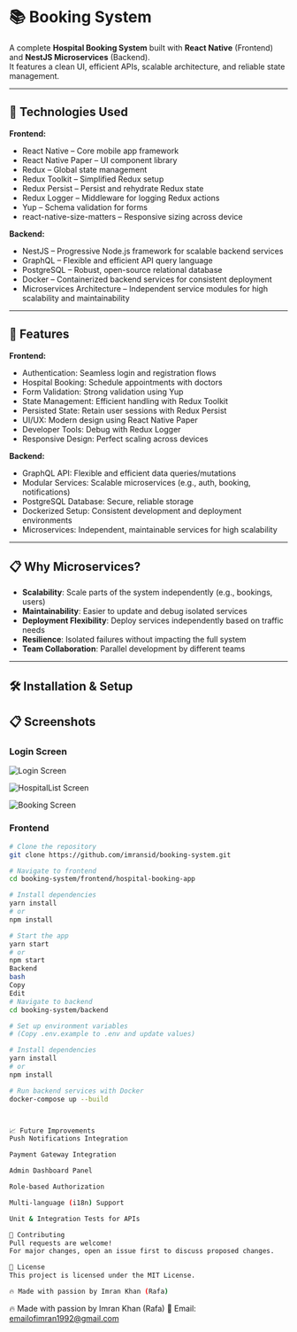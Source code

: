 # 📚 Booking System

A complete **Hospital Booking System** built with **React Native** (Frontend) and **NestJS Microservices** (Backend).  
It features a clean UI, efficient APIs, scalable architecture, and reliable state management.

---

## 🚀 Technologies Used

**Frontend:**

- React Native – Core mobile app framework
- React Native Paper – UI component library
- Redux – Global state management
- Redux Toolkit – Simplified Redux setup
- Redux Persist – Persist and rehydrate Redux state
- Redux Logger – Middleware for logging Redux actions
- Yup – Schema validation for forms
- react-native-size-matters – Responsive sizing across device

**Backend:**

- NestJS – Progressive Node.js framework for scalable backend services
- GraphQL – Flexible and efficient API query language
- PostgreSQL – Robust, open-source relational database
- Docker – Containerized backend services for consistent deployment
- Microservices Architecture – Independent service modules for high scalability and maintainability

---

## 🎯 Features

**Frontend:**

- Authentication: Seamless login and registration flows
- Hospital Booking: Schedule appointments with doctors
- Form Validation: Strong validation using Yup
- State Management: Efficient handling with Redux Toolkit
- Persisted State: Retain user sessions with Redux Persist
- UI/UX: Modern design using React Native Paper
- Developer Tools: Debug with Redux Logger
- Responsive Design: Perfect scaling across devices

**Backend:**

- GraphQL API: Flexible and efficient data queries/mutations
- Modular Services: Scalable microservices (e.g., auth, booking, notifications)
- PostgreSQL Database: Secure, reliable storage
- Dockerized Setup: Consistent development and deployment environments
- Microservices: Independent, maintainable services for high scalability

---

## 📋 Why Microservices?

- **Scalability**: Scale parts of the system independently (e.g., bookings, users)
- **Maintainability**: Easier to update and debug isolated services
- **Deployment Flexibility**: Deploy services independently based on traffic needs
- **Resilience**: Isolated failures without impacting the full system
- **Team Collaboration**: Parallel development by different teams

---

## 🛠️ Installation & Setup

## 📋 Screenshots

### Login Screen

![Login Screen](./screenshots/login-screen.png)

![HospitalList Screen](./screenshots/list-screen.png)

![Booking Screen](./screenshots/booking.png)

<!-- ### Booking Screen
![Booking Screen](./screenshots/booking-screen.png)

### Confirmation Screen
![Confirmation Screen](./screenshots/confirmation-screen.png) -->

### Frontend

```bash
# Clone the repository
git clone https://github.com/imransid/booking-system.git

# Navigate to frontend
cd booking-system/frontend/hospital-booking-app

# Install dependencies
yarn install
# or
npm install

# Start the app
yarn start
# or
npm start
Backend
bash
Copy
Edit
# Navigate to backend
cd booking-system/backend

# Set up environment variables
# (Copy .env.example to .env and update values)

# Install dependencies
yarn install
# or
npm install

# Run backend services with Docker
docker-compose up --build



📈 Future Improvements
Push Notifications Integration

Payment Gateway Integration

Admin Dashboard Panel

Role-based Authorization

Multi-language (i18n) Support

Unit & Integration Tests for APIs

🤝 Contributing
Pull requests are welcome!
For major changes, open an issue first to discuss proposed changes.

📝 License
This project is licensed under the MIT License.

🔥 Made with passion by Imran Khan (Rafa)
```

🔥 Made with passion by Imran Khan (Rafa)
📧 Email: emailofimran1992@gmail.com
